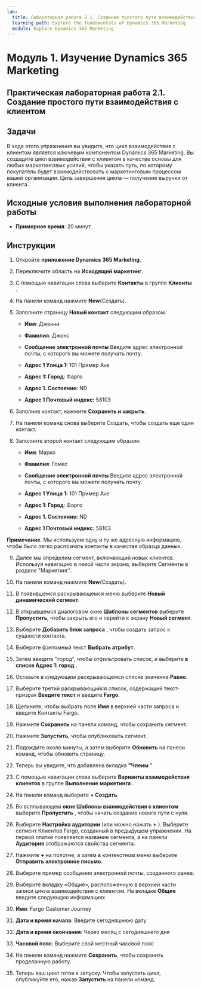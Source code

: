 ```yaml
---
lab:
  title: Лабораторная работа 2.1. Создание простого пути взаимодействия с клиентом
  learning path: Explore the fundamentals of Dynamics 365 Marketing
  module: Explore Dynamics 365 Marketing
---
```


Модуль 1. Изучение Dynamics 365 Marketing
========================

## Практическая лабораторная работа 2.1. Создание простого пути взаимодействия с клиентом

## Задачи

В ходе этого упражнения вы увидите, что цикл взаимодействия с клиентом является ключевым компонентом Dynamics 365 Marketing. Вы создадите цикл взаимодействия с клиентом в качестве основы для любых маркетинговых усилий, чтобы указать путь, по которому покупатель будет взаимодействовать с маркетинговым процессом вашей организации. Цель завершения цикла — получение выручки от клиента.

## Исходные условия выполнения лабораторной работы

  - **Примерное время**: 20 минут

## Инструкции

1. Откройте **приложение Dynamics 365 Marketing**.

2. Переключите область на **Исходящий маркетинг**. 

3. С помощью навигации слева выберите **Контакты** в группе **Клиенты** .

4. На панели команд нажмите **New**(Создать).

5. Заполните страницу **Новый контакт** следующим образом.

    - **Имя**: Дженни

    - **Фамилия**: Джонс

    - **Сообщение электронной почты** Введите адрес электронной почты, с которого вы можете получать почту.

    - **Адрес 1 Улица 1:** 101 Пример Ave

    - **Адрес 1: Город**: Фарго

    - **Адрес 1. Состояние:** ND

    - **Адрес 1 Почтовый индекс:** 58103

6. Заполнив контакт, нажмите **Сохранить и закрыть**.

7. На панели команд снова выберите Создать, чтобы создать еще один контакт.

8. Заполните второй контакт следующим образом:

    - **Имя**: Марко

    - **Фамилия**: Гомес

    - **Сообщение электронной почты** Введите адрес электронной почты, с которого вы можете получать почту.

    - **Адрес 1 Улица 1:** 101 Пример Ave

    - **Адрес 1: Город**: Фарго

    - **Адрес 1. Состояние:** ND

    - **Адрес 1 Почтовый индекс:** 58103

**Примечание**. Мы используем одну и ту же адресную информацию, чтобы было легко распознать контакты в качестве образца данных. 

9. Далее мы определим сегмент, включающий новых клиентов. Используя навигацию в левой части экрана, выберите Сегменты в разделе "Маркетинг". 

10. На панели команд нажмите **New**(Создать).

11. В появившемся раскрывающемся меню выберите **Новый динамический сегмент**.

12. В открывшемся диалоговом окне **Шаблоны сегментов** выберите **Пропустить**, чтобы закрыть его и перейти к экрану **Новый сегмент**.

13. Выберите **Добавить блок запроса** , чтобы создать запрос к сущности контакта. 

14. Выберите фантомный текст **Выбрать атрибут**. 

15. Затем введите "город", чтобы отфильтровать список, и выберите **в списке Адрес 1: город** .

16. Оставьте в следующем раскрывающемся списке значение **Равно**. 

17. Выберите третий раскрывающийся список, содержащий текст-призрак **Введите текст** и введите **Fargo**.

18. Щелкните, чтобы выбрать поле **Имя** в верхней части запроса и введите Контакты Fargo.

19. Нажмите **Сохранить** на панели команд, чтобы сохранить сегмент.

20. Нажмите **Запустить**, чтобы опубликовать сегмент. 

21. Подождите около минуты, а затем выберите **Обновить** на панели команд, чтобы обновить страницу. 

22. Теперь вы увидите, что добавлена вкладка **"Члены** " 

23. С помощью навигации слева выберите **Варианты взаимодействия клиентов** в группе **Выполнение маркетинга** .

24. На панели команд выберите **+ Создать**.

25. Во всплывающем **окне Шаблоны взаимодействия с клиентом** выберите **Пропустить** , чтобы начать создание нового пути с нуля.

26. Выберите **Настройка аудитории** (или можно нажать **+** ). Выберите сегмент Клиентов Fargo, созданный в предыдущем упражнении. На первой плитке появляется название сегмента, а на панели **Аудитория** отображаются свойства сегмента.

27. Нажмите **+** на полотне, а затем в контекстном меню выберите **Отправить электронное письмо**.

28. Выберите пример сообщения электронной почты, созданного ранее.

29. Выберите вкладку «Общие», расположенную в верхней части записи цикла взаимодействия с клиентом. На вкладке **Общие** введите следующую информацию:

30. **Имя**: Fargo Customer Journey

31. **Дата и время начала**: Введите сегодняшнюю дату

32. **Дата и время окончания**: Через месяц с сегодняшнего дня

33. **Часовой пояс**: Выберите свой местный часовой пояс

34. На панели команд нажмите **Сохранить**, чтобы сохранить проделанную работу.

35. Теперь ваш цикл готов к запуску. Чтобы запустить цикл, опубликуйте его, нажав **Запустить** на панели команд.

 
